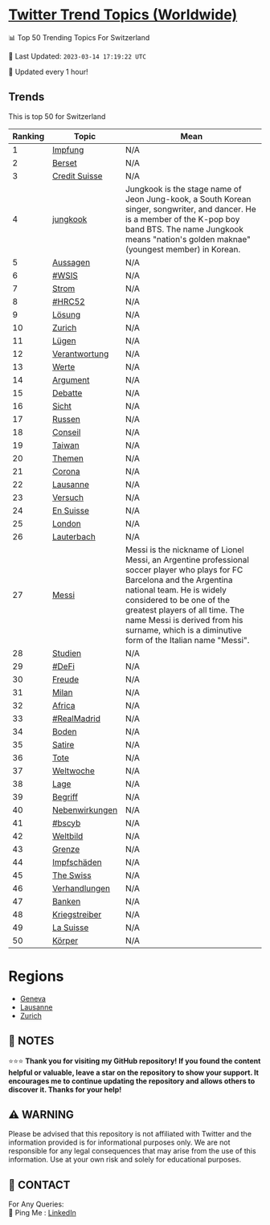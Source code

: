 [Twitter Trend Topics (Worldwide)](https://github.com/ErcinDedeoglu/Twitter-Trend-Topics)
==========


📊 Top 50 Trending Topics For Switzerland

📆 Last Updated: `2023-03-14 17:19:22 UTC`

🔧 Updated every 1 hour!


## Trends

This is top 50 for Switzerland

| Ranking | Topic | Mean |
| ------- | ------------ | ------------ |
| 1 | [Impfung](http://twitter.com/search?q=Impfung) | N/A |
| 2 | [Berset](http://twitter.com/search?q=Berset) | N/A |
| 3 | [Credit Suisse](http://twitter.com/search?q=Credit+Suisse) | N/A |
| 4 | [jungkook](http://twitter.com/search?q=jungkook) | Jungkook is the stage name of Jeon Jung-kook, a South Korean singer, songwriter, and dancer. He is a member of the K-pop boy band BTS. The name Jungkook means "nation's golden maknae" (youngest member) in Korean. |
| 5 | [Aussagen](http://twitter.com/search?q=Aussagen) | N/A |
| 6 | [#WSIS](http://twitter.com/search?q=%23WSIS) | N/A |
| 7 | [Strom](http://twitter.com/search?q=Strom) | N/A |
| 8 | [#HRC52](http://twitter.com/search?q=%23HRC52) | N/A |
| 9 | [Lösung](http://twitter.com/search?q=L%c3%b6sung) | N/A |
| 10 | [Zurich](http://twitter.com/search?q=Zurich) | N/A |
| 11 | [Lügen](http://twitter.com/search?q=L%c3%bcgen) | N/A |
| 12 | [Verantwortung](http://twitter.com/search?q=Verantwortung) | N/A |
| 13 | [Werte](http://twitter.com/search?q=Werte) | N/A |
| 14 | [Argument](http://twitter.com/search?q=Argument) | N/A |
| 15 | [Debatte](http://twitter.com/search?q=Debatte) | N/A |
| 16 | [Sicht](http://twitter.com/search?q=Sicht) | N/A |
| 17 | [Russen](http://twitter.com/search?q=Russen) | N/A |
| 18 | [Conseil](http://twitter.com/search?q=Conseil) | N/A |
| 19 | [Taiwan](http://twitter.com/search?q=Taiwan) | N/A |
| 20 | [Themen](http://twitter.com/search?q=Themen) | N/A |
| 21 | [Corona](http://twitter.com/search?q=Corona) | N/A |
| 22 | [Lausanne](http://twitter.com/search?q=Lausanne) | N/A |
| 23 | [Versuch](http://twitter.com/search?q=Versuch) | N/A |
| 24 | [En Suisse](http://twitter.com/search?q=En+Suisse) | N/A |
| 25 | [London](http://twitter.com/search?q=London) | N/A |
| 26 | [Lauterbach](http://twitter.com/search?q=Lauterbach) | N/A |
| 27 | [Messi](http://twitter.com/search?q=Messi) | Messi is the nickname of Lionel Messi, an Argentine professional soccer player who plays for FC Barcelona and the Argentina national team. He is widely considered to be one of the greatest players of all time. The name Messi is derived from his surname, which is a diminutive form of the Italian name "Messi". |
| 28 | [Studien](http://twitter.com/search?q=Studien) | N/A |
| 29 | [#DeFi](http://twitter.com/search?q=%23DeFi) | N/A |
| 30 | [Freude](http://twitter.com/search?q=Freude) | N/A |
| 31 | [Milan](http://twitter.com/search?q=Milan) | N/A |
| 32 | [Africa](http://twitter.com/search?q=Africa) | N/A |
| 33 | [#RealMadrid](http://twitter.com/search?q=%23RealMadrid) | N/A |
| 34 | [Boden](http://twitter.com/search?q=Boden) | N/A |
| 35 | [Satire](http://twitter.com/search?q=Satire) | N/A |
| 36 | [Tote](http://twitter.com/search?q=Tote) | N/A |
| 37 | [Weltwoche](http://twitter.com/search?q=Weltwoche) | N/A |
| 38 | [Lage](http://twitter.com/search?q=Lage) | N/A |
| 39 | [Begriff](http://twitter.com/search?q=Begriff) | N/A |
| 40 | [Nebenwirkungen](http://twitter.com/search?q=Nebenwirkungen) | N/A |
| 41 | [#bscyb](http://twitter.com/search?q=%23bscyb) | N/A |
| 42 | [Weltbild](http://twitter.com/search?q=Weltbild) | N/A |
| 43 | [Grenze](http://twitter.com/search?q=Grenze) | N/A |
| 44 | [Impfschäden](http://twitter.com/search?q=Impfsch%c3%a4den) | N/A |
| 45 | [The Swiss](http://twitter.com/search?q=The+Swiss) | N/A |
| 46 | [Verhandlungen](http://twitter.com/search?q=Verhandlungen) | N/A |
| 47 | [Banken](http://twitter.com/search?q=Banken) | N/A |
| 48 | [Kriegstreiber](http://twitter.com/search?q=Kriegstreiber) | N/A |
| 49 | [La Suisse](http://twitter.com/search?q=La+Suisse) | N/A |
| 50 | [Körper](http://twitter.com/search?q=K%c3%b6rper) | N/A |



# Regions

* [Geneva](</Switzerland/Geneva.md>)
* [Lausanne](</Switzerland/Lausanne.md>)
* [Zurich](</Switzerland/Zurich.md>)



## 📝 NOTES

⭐⭐⭐ **Thank you for visiting my GitHub repository! If you found the content helpful or valuable, leave a star on the repository to show your support. It encourages me to continue updating the repository and allows others to discover it. Thanks for your help!**


## ⚠️ WARNING

Please be advised that this repository is not affiliated with Twitter and the information provided is for informational purposes only. We are not responsible for any legal consequences that may arise from the use of this information. Use at your own risk and solely for educational purposes.


## 📨 CONTACT

 For Any Queries:  
            🏓 Ping Me : [LinkedIn](https://www.linkedin.com/in/ercindedeoglu/)
